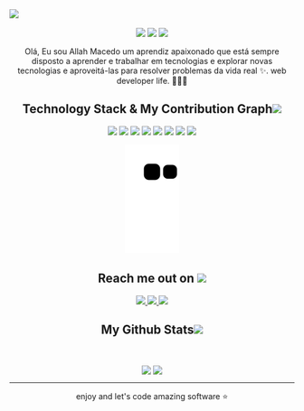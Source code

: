 
 <!-- image hero -->
<img src="https://github.com/ritik307/ritik307/blob/main/images/header_.png" />

 <!-- tags -->
<p align="center">
 <img src="https://badges.pufler.dev/visits/AllahMacedo/AllahMacedo"/> 
 <img src="https://badges.pufler.dev/repos/AllahMacedo"/>
 <img src="https://badges.pufler.dev/commits/monthly/AllahMacedo" />
</p>

 <!-- about -->
<p align="center">
 Olá, Eu sou Allah Macedo um aprendiz apaixonado que está sempre disposto a aprender e trabalhar em tecnologias e explorar novas tecnologias e aproveitá-las para resolver problemas da  vida real ✨. web developer life. 👨🏻‍💻  
</p>   

 <!-- Technology Stack & My Contribution Graph -->
<h2 align="center">Technology Stack & My Contribution Graph<img src="https://github.com/ritik307/ritik307/blob/main/images/laptop.gif" width="50"></h2>
<p align="center">
 <img src="https://img.shields.io/badge/HTML5-E34F26?style=for-the-badge&logo=html5&logoColor=white"/>
 <img src="https://img.shields.io/badge/CSS3-1572B6?style=for-the-badge&logo=css3&logoColor=white"/>
 <img src="https://img.shields.io/badge/JavaScript-323330?style=for-the-badge&logo=javascript&logoColor=F7DF1E"/>
 <img src="https://img.shields.io/badge/jQuery-0769AD?style=for-the-badge&logo=jquery&logoColor=white"/>
 <img src="https://img.shields.io/badge/git-%23F05033.svg?style=for-the-badge&logo=git&logoColor=white"/>
 <img src="https://img.shields.io/badge/GitLab-330F63?style=for-the-badge&logo=gitlab&logoColor=white"/>
 <img src="https://img.shields.io/badge/GitHub-100000?style=for-the-badge&logo=github&logoColor=white"/>
 <img src="https://img.shields.io/badge/Trello-%23026AA7.svg?style=for-the-badge&logo=Trello&logoColor=white"/>
</p>

 <!-- snake -->
<p align="center">
  <img src="https://github.com/AllahMacedo/AllahMacedo/raw/output/github-contribution-grid-snake.svg" alt="snake"></center>
</p>

<!-- reach me out on --> 
<h2 align="center">Reach me out on <img src="https://media0.giphy.com/media/jqNPzdTTxQfOgOqpO4/source.gif" width="50"></h2>
<p align="center">
<!-- <img src="https://img.shields.io/badge/-AllahMacedo-purple?style=flat-square&logo=instagram&logoColor=white&link=https://www.instagram.com/pinkdogg307/"/> -->
 <a href="mailto: allah.coder@gmail.com">
   <img src="https://img.shields.io/badge/Gmail-D14836?style=for-the-badge&logo=gmail&logoColor=white"/>
 </a>
 <a href="https://www.linkedin.com/in/allah-macedo/">
   <img src="https://img.shields.io/badge/LinkedIn-0077B5?style=for-the-badge&logo=linkedin&logoColor=white/"/>
 </a>
 <a href="#">
   <img src="https://img.shields.io/badge/Portfolio-%23000000.svg?style=for-the-badge&logo=firefox&logoColor=#FF7139/"/>
 </a> 
</p>

 <!-- My Github Stats -->
<h2 align="center">
  My Github Stats<img src="https://media.giphy.com/media/VgCDAzcKvsR6OM0uWg/giphy.gif" width="50">
</h2>
<br>
<p align = "center">
  <img height="180em" src = "https://github-readme-stats.vercel.app/api?username=AllahMacedo&show_icons=true&theme=radical&bg_color=1C1C1C&border_color=D00FF7F&icon_color=A020F0&text_color=00FF7F&title_color=A020F0&&locale=pt-br&border_radius=20&hide_border=true" align="center">
  <img height="180em" src = "https://github-readme-stats.vercel.app/api/top-langs/?username=AllahMacedo&layout=compact&show_icons=truelayout=compact&bg_color=1C1C1C&border_color=D00FF7F&icon_color=A020F0&text_color=00FF7F&title_color=A020F0&locale=pt-br&border_radius=20&hide_border=true" align="center">
</p>

 <!-- mensage footer -->
<hr>
<p align="center">enjoy and let's code amazing software ⭐</p>
